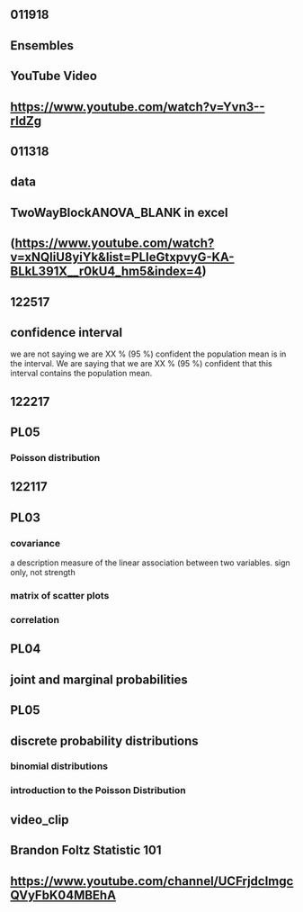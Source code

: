 ## 011918
## Ensembles
## YouTube Video
## https://www.youtube.com/watch?v=Yvn3--rIdZg

## 011318
## data
## TwoWayBlockANOVA_BLANK in excel
## (https://www.youtube.com/watch?v=xNQliU8yiYk&list=PLIeGtxpvyG-KA-BLkL391X__r0kU4_hm5&index=4)

## 122517
## confidence interval
we are not saying we are XX % (95 %) confident the population mean is in the interval. We are saying that we are XX % (95 %) confident that this interval contains the population mean. 

## 122217
## PL05
### Poisson distribution

## 122117

## PL03
### covariance
a description measure of the linear association between two variables.
sign only, not strength

### matrix of scatter plots

### correlation

## PL04
## joint and marginal probabilities

## PL05
## discrete probability distributions
### binomial distributions
### introduction to the Poisson Distribution

## video_clip
## Brandon Foltz Statistic 101
## https://www.youtube.com/channel/UCFrjdcImgcQVyFbK04MBEhA
